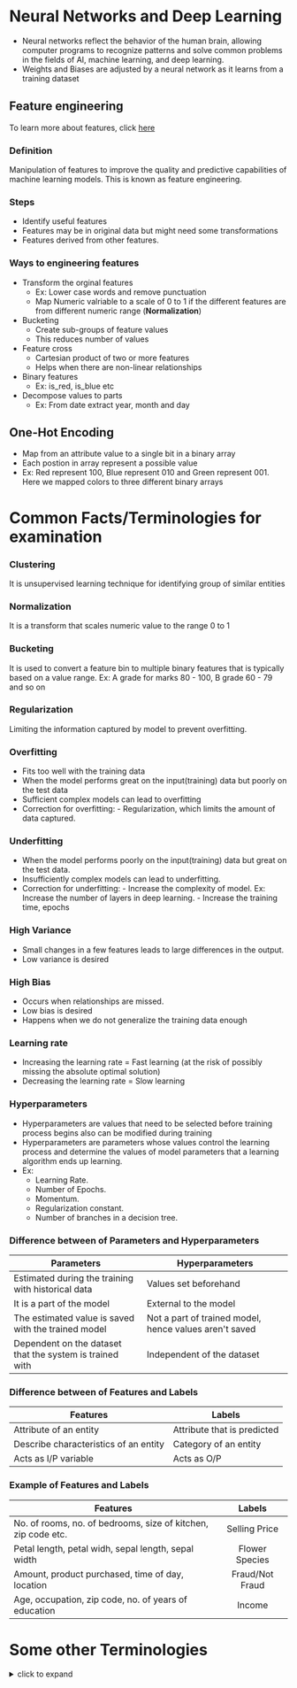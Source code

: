 # Neural Networks and Deep Learning
- Neural networks reflect the behavior of the human brain, allowing computer programs to recognize patterns and solve common problems in the fields of AI, machine learning, and deep learning.
- Weights and Biases are adjusted by a neural network as it learns from a training dataset

## Feature engineering
To learn more about features, click [here](https://github.com/singhgautam7/GCP-PDE-preparation---GRS/blob/main/study_material/others/ai_ml_terminologies.md)
### Definition
Manipulation of features to improve the quality and predictive capabilities of machine learning models. This is known as feature engineering.
### Steps
- Identify useful features
- Features may be in original data but might need some transformations
- Features derived from other features.
### Ways to engineering features
- Transform the orginal features
	- Ex: Lower case words and remove punctuation
	- Map Numeric valriable to a scale of 0 to 1 if the different features are from different numeric range (**Normalization**)
- Bucketing
	- Create sub-groups of feature values
	- This reduces number of values
- Feature cross	
	- Cartesian product of two or more features
	- Helps when there are non-linear relationships
- Binary features
	- Ex: is_red, is_blue etc
- Decompose values to parts
	- Ex: From date extract year, month and day

## One-Hot Encoding
- Map from an attribute value to a single bit in a binary array
- Each postion in array represent a possible value
- Ex: Red represent 100, Blue represent 010 and Green represent 001. Here we mapped colors to three different binary arrays

# Common Facts/Terminologies for examination

### Clustering
It is unsupervised learning technique for identifying group of similar entities

### Normalization
It is a transform that scales numeric value to the range 0 to 1

### Bucketing
It is used to convert a feature bin to multiple binary features that is typically based on a value range.
Ex: A grade for marks 80 - 100, B grade 60 - 79 and so on

### Regularization
Limiting the information captured by model to prevent overfitting.

### Overfitting
- Fits too well with the training data
- When the model performs great on the input(training) data but poorly on the test data
- Sufficient complex models can lead to overfitting
- Correction for overfitting: 
        - Regularization, which limits the amount of data captured.

### Underfitting
- When the model performs poorly on the input(training) data but great on the test data. 
- Insufficiently complex models can lead to underfitting.
- Correction for underfitting: 
        - Increase the complexity of model. Ex: Increase the number of layers in deep learning.
        - Increase the training time, epochs

### High Variance
 - Small changes in a few features leads to large differences in the output.
 - Low variance is desired

### High Bias
- Occurs when relationships are missed.
- Low bias is desired
- Happens when we do not generalize the training data enough 

### Learning rate
- Increasing the learning rate = Fast learning (at the risk of possibly missing the absolute optimal solution)
- Decreasing the learning rate = Slow learning

### Hyperparameters
- Hyperparameters are values that need to be selected before training process begins also can be modified during training
- Hyperparameters are parameters whose values control the learning process and determine the values of model parameters that a learning algorithm ends up learning.
- Ex: 
	- Learning Rate.
	- Number of Epochs.
	- Momentum.
	- Regularization constant.
	- Number of branches in a decision tree. 

### Difference between of Parameters and Hyperparameters
| Parameters | Hyperparameters |
|--|--|
| Estimated during the training with historical data | Values set beforehand |
| It is a part of the model | External to the model |
| The estimated value is saved with the trained model | Not a part of trained model, hence values aren't saved |
| Dependent on the dataset that the system is trained with | Independent of the dataset |

### Difference between of Features and Labels
|Features|Labels|
|--|--|
|Attribute of an entity|Attribute that is predicted|
|Describe characteristics of an entity|Category of an entity|
|Acts as I/P variable|Acts as O/P|

### Example of Features and Labels
|Features|Labels|
|--|:-:|
|No. of rooms, no. of bedrooms, size of kitchen, zip code etc.|Selling Price|
|Petal length, petal widh, sepal length, sepal width|Flower Species|
|Amount, product purchased, time of day, location|Fraud/Not Fraud|
|Age, occupation, zip code, no. of years of education|Income|

# Some other Terminologies
<details><summary>click to expand</summary>
<p>
	
### Tensorflow Terminologies
(Taken from this [link](https://medium.com/google-cloud/a-tensorflow-glossary-cheat-sheet-382583b22932))
-   **Train/Eval/Test** — Training is data used to optimize the model, evaluation is used to asses the model on new data during training with new data, test is used to provide the final result
-   **Classification/Regression —** Regression is prediction a number (e.g. housing price), classification is prediction from a set of categories or output classes (e.g. prediction the color of a house from red/blue/green).
-   **Linear regression-** A classic way of predicting an output by multiplying and summing input features with weights and biases. Useful for regression
-   **Logistic regression —** Similar to linear regression but predicts a probability, useful for classification.
-   **Neural network —** Like linear/logistic regression, but with the addition of an activation function, that makes it possible to predict outputs that are not linear combinations of inputs. Often intermediate layers of nodes are used “deep learning”.
-   **Weights / biases** — Weights are values that the input features are multiplied by to predict an output value. Biases are the value of the output given a weight of 0.
-   **Converge —** An algorithm that converges will eventually reach the optimal answer, even if very slowly. An algorithm that doesn’t converge may never reach the optimal answer.
-   **Learning rate**  — How quickly the optimizers changes weights and biases. Generally a high learning rate trains faster but risks not converging, whereas a lower rate trains slower
-   **Bias/Variance —** How much the output is determined by the features. more variance often can mean overfitting, more bias can mean a bad model
-   **Regularization**  — Variety of approaches to reduce overfitting, including adding the weights to the loss function, randomly dropping layers (dropout).
-   **Epochs** — How many times you run the optimization over the training data
-   **Batch size —** How many training examples you optimize for a time
-   **Ensemble learning** — Training multiple models with different parameters to solve the same problem
-   **Numerical instability —** Many deep learning algorithms can run issues with very large or very small values due to the limits of floating point number representations in computers
-   **Gradient explosion**- A common case of numerical instability
- **Label**: The correct classification/value
- **Input**: Predictor Variables - Example: Input + Label sample to train your model
- **Model**: Mathematical function, Some work is done on inputs for an output
- **Training**: Adjusting Variable weights in a model to minimize error
- **Prediction**: Using the model to guess the label for an input - Supervised Learning: Training your model using examples data to predict future data
- **Unsupervised Learning**: Data is analyzed without labels for patterns or clusters
- **Neuron**: A way to combine inputs and weighting them to make a decision (it is one unit of input combination)
- **Gradient Descent**: The process of testing error in order to minimize its value iteratively decreases towards a minimum. (This can be global or local maximum and starting points and learning rates are important to ensure the process doesn’t stop at local minima. Too low a learning rate and your model will train slowly, too high and it may miss the minimum)
- **Hidden Layer**: A set of neurons that act on the same input data.
- **Features**: The data values/fields you choose to model, these can be transformed (x^2, y^2, etc)
- **Feature Engineering**: The process of building a set of feature combinations to act on inputs
- **Precision**: The positive predictive value how many times it correctly predicted a thing as its classification (eg cat)
- **Recall**: The true positive rate, How many times a think is in the class (the actual number of cats)
- **Sparse Vector**: Sparse vector contains only 0 and 1, whereas only one 1

</p>
</details>
